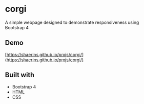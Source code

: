 # corgi

A simple webpage designed to demonstrate responsiveness using Bootstrap 4

## Demo

[https://shaerins.github.io/projs/corgi/](https://shaerins.github.io/projs/corgi/)

## Built with

 * Bootstrap 4
 * HTML
 * CSS  
